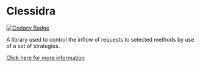 Clessidra
=========

[![Codacy Badge](https://api.codacy.com/project/badge/Grade/0afff932f2db453daf3c535229aaa385)](https://app.codacy.com/app/reubenbubu/Clessidra?utm_source=github.com&utm_medium=referral&utm_content=reubenbubu/Clessidra&utm_campaign=Badge_Grade_Dashboard)

A library used to control the inflow of requests to selected methods by use of a set of strategies.


<a href="https://github.com/reubenbubu/Clessidra/tree/master/clessidra">Click here for more information</a>

